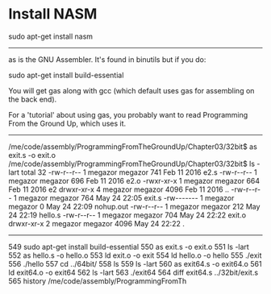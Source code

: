 # Install NASM

sudo apt-get install nasm

___________________________________________________________________

as is the GNU Assembler. It's found in binutils but if you do:

sudo apt-get install build-essential

You will get gas along with gcc (which default uses gas for assembling on the back end).

For a 'tutorial' about using gas, you probably want to read Programming From the Ground Up, which uses it.

____________________________________________________________________

/me/code/assembly/ProgrammingFromTheGroundUp/Chapter03/32bit$ as exit.s -o exit.o
/me/code/assembly/ProgrammingFromTheGroundUp/Chapter03/32bit$ ls -lart
total 32
-rw-r--r-- 1 megazor megazor  741 Feb 11  2016 e2.s
-rw-r--r-- 1 megazor megazor  696 Feb 11  2016 e2.o
-rwxr-xr-x 1 megazor megazor  664 Feb 11  2016 e2
drwxr-xr-x 4 megazor megazor 4096 Feb 11  2016 ..
-rw-r--r-- 1 megazor megazor  764 May 24 22:05 exit.s
-rw------- 1 megazor megazor    0 May 24 22:09 nohup.out
-rw-r--r-- 1 megazor megazor  212 May 24 22:19 hello.s
-rw-r--r-- 1 megazor megazor  704 May 24 22:22 exit.o
drwxr-xr-x 2 megazor megazor 4096 May 24 22:22 .

________________________________________________________________________

  549  sudo apt-get install build-essential
  550  as exit.s -o exit.o
  551  ls -lart
  552  as hello.s -o hello.o
  553  ld exit.o -o exit
  554  ld hello.o -o hello
  555  ./exit
  556  ./hello 
  557  cd ../64bit/
  558  ls
  559  ls -lart
  560  as exit64.s -o exit64.o
  561  ld exit64.o -o exit64
  562  ls -lart
  563  ./exit64 
  564  diff exit64.s ../32bit/exit.s 
  565  history
/me/code/assembly/ProgrammingFromTh

